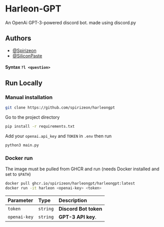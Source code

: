 
# Harleon-GPT

An OpenAi GPT-3-powered discord bot. made using discord.py

## Authors

- [@Spirizeon](https://www.github.com/spirizeon)
- [@SiliconPaste](https://www.github.com/siliconpaste)



#### Syntax `?l <question>`


## Run Locally

### Manual installation

```bash
git clone https://github.com/spirizeon/harleongpt
```

Go to the project directory

```bash
pip install -r requirements.txt
```
Add your `openai.api_key` and `TOKEN` in `.env` then run

```bash
python3 main.py 
```
### Docker run
The image must be pulled from GHCR and run (needs Docker installed and set to `$PATH`) 
```bash
docker pull ghcr.io/spirizeon/harleongpt/harleongpt:latest
docker run -it harleon <openai-key> <token> 
```

| Parameter | Type     | Description                |
| :-------- | :------- | :------------------------- |
| `token` | `string` | **Discord Bot token** |
| `openai-key` | `string` | **GPT-3 API key**.  |


